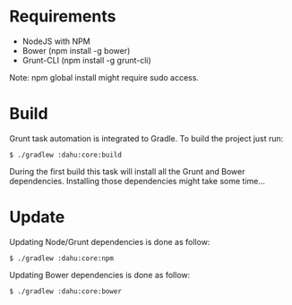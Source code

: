 # Requirements

- NodeJS with NPM
- Bower (npm install -g bower)
- Grunt-CLI (npm install -g grunt-cli)

Note: npm global install might require sudo access.

# Build

Grunt task automation is integrated to Gradle.
To build the project just run:

    $ ./gradlew :dahu:core:build

During the first build this task will install all the Grunt and Bower dependencies.
Installing those dependencies might take some time...

# Update

Updating Node/Grunt dependencies is done as follow:

    $ ./gradlew :dahu:core:npm

Updating Bower dependencies is done as follow:

    $ ./gradlew :dahu:core:bower